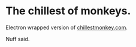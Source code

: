 # The chillest of monkeys.

Electron wrapped version of [chillestmonkey.com](http://chillestmonkey.com).

Nuff said.
